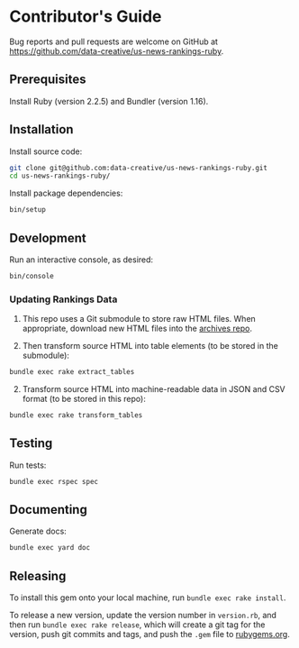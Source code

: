 # Contributor's Guide

Bug reports and pull requests are welcome on GitHub at https://github.com/data-creative/us-news-rankings-ruby.

## Prerequisites

Install Ruby (version 2.2.5) and Bundler (version 1.16).

## Installation

Install source code:

```sh
git clone git@github.com:data-creative/us-news-rankings-ruby.git
cd us-news-rankings-ruby/
```

Install package dependencies:

```sh
bin/setup
```

## Development

Run an interactive console, as desired:

```sh
bin/console
```

### Updating Rankings Data

1. This repo uses a Git submodule to store raw HTML files. When appropriate, download new HTML files into the [archives repo](https://github.com/data-creative/us-news-rankings-archive).

2. Then transform source HTML into table elements (to be stored in the submodule):

```sh
bundle exec rake extract_tables
```

2. Transform source HTML into machine-readable data in JSON and CSV format (to be stored in this repo):

```sh
bundle exec rake transform_tables
```

## Testing

Run tests:

```sh
bundle exec rspec spec
```

## Documenting

Generate docs:

```sh
bundle exec yard doc
```

## Releasing

To install this gem onto your local machine, run `bundle exec rake install`.

To release a new version, update the version number in `version.rb`, and then run `bundle exec rake release`, which will create a git tag for the version, push git commits and tags, and push the `.gem` file to [rubygems.org](https://rubygems.org).
